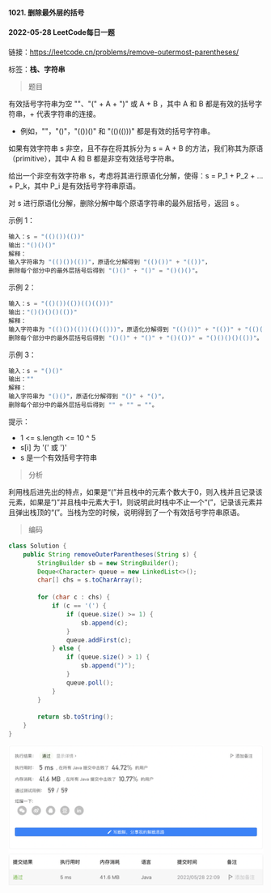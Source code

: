 #### 1021. 删除最外层的括号

#### 2022-05-28 LeetCode每日一题

链接：https://leetcode.cn/problems/remove-outermost-parentheses/

标签：**栈、字符串**

> 题目

有效括号字符串为空 ""、"(" + A + ")" 或 A + B ，其中 A 和 B 都是有效的括号字符串，+ 代表字符串的连接。

- 例如，""，"()"，"(())()" 和 "(()(()))" 都是有效的括号字符串。

如果有效字符串 s 非空，且不存在将其拆分为 s = A + B 的方法，我们称其为原语（primitive），其中 A 和 B 都是非空有效括号字符串。

给出一个非空有效字符串 s，考虑将其进行原语化分解，使得：s = P_1 + P_2 + ... + P_k，其中 P_i 是有效括号字符串原语。

对 s 进行原语化分解，删除分解中每个原语字符串的最外层括号，返回 s 。

示例 1：

```java
输入：s = "(()())(())"
输出："()()()"
解释：
输入字符串为 "(()())(())"，原语化分解得到 "(()())" + "(())"，
删除每个部分中的最外层括号后得到 "()()" + "()" = "()()()"。
```

示例 2：

```java
输入：s = "(()())(())(()(()))"
输出："()()()()(())"
解释：
输入字符串为 "(()())(())(()(()))"，原语化分解得到 "(()())" + "(())" + "(()(()))"，
删除每个部分中的最外层括号后得到 "()()" + "()" + "()(())" = "()()()()(())"。
```

示例 3：

```java
输入：s = "()()"
输出：""
解释：
输入字符串为 "()()"，原语化分解得到 "()" + "()"，
删除每个部分中的最外层括号后得到 "" + "" = ""。
```


提示：

- 1 <= s.length <= 10 ^ 5
- s[i] 为 '(' 或 ')'
- s 是一个有效括号字符串

> 分析

利用栈后进先出的特点，如果是“(”并且栈中的元素个数大于0，则入栈并且记录该元素，如果是“)”并且栈中元素大于1，则说明此时栈中不止一个“(”，记录该元素并且弹出栈顶的“(”。当栈为空的时候，说明得到了一个有效括号字符串原语。

> 编码

```java
class Solution {
    public String removeOuterParentheses(String s) {
        StringBuilder sb = new StringBuilder();
        Deque<Character> queue = new LinkedList<>();
        char[] chs = s.toCharArray();

        for (char c : chs) {
            if (c == '(') {
                if (queue.size() >= 1) {
                    sb.append(c);
                }
                queue.addFirst(c);
            } else {
                if (queue.size() > 1) {
                    sb.append(")");
                }
                queue.poll();
            }
        }

        return sb.toString();
    }
}
```

![image-20220528220934748](1021.删除最外层的括号.assets/image-20220528220934748-3746975.png)
